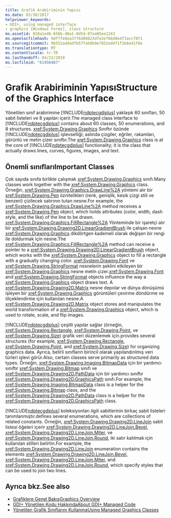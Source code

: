 ```yaml
---
title: Grafik Arabiriminin Yapısı
ms.date: 03/30/2017
helpviewer_keywords:
- GDI+, using managed interface
- graphics [Windows Forms], class structure
ms.assetid: 010a1e46-656b-40a1-8d5d-87aa05ee1243
ms.openlocfilehash: 9dfffe8ea3f76d89823dfe2ef6bd0e4f3accf8f1
ms.sourcegitcommit: 9b552addadfb57fab0b9e7852ed4f1f1b8a42f8e
ms.translationtype: MT
ms.contentlocale: tr-TR
ms.lasthandoff: 04/23/2019
ms.locfileid: "61956487"
---
```

# <a name="structure-of-the-graphics-interface"></a><span data-ttu-id="6165e-102">Grafik Arabiriminin Yapısı</span><span class="sxs-lookup"><span data-stu-id="6165e-102">Structure of the Graphics Interface</span></span>
<span data-ttu-id="6165e-103">Yönetilen sınıf arabirimine [!INCLUDE[ndptecgdiplus](../../../../includes/ndptecgdiplus-md.md)] yaklaşık 60 sınıfları, 50 sabit listeleri ve 8 yapıları içerir.</span><span class="sxs-lookup"><span data-stu-id="6165e-103">The managed class interface to [!INCLUDE[ndptecgdiplus](../../../../includes/ndptecgdiplus-md.md)] contains about 60 classes, 50 enumerations, and 8 structures.</span></span> <span data-ttu-id="6165e-104"><xref:System.Drawing.Graphics> Sınıftır özünde [!INCLUDE[ndptecgdiplus](../../../../includes/ndptecgdiplus-md.md)] işlevselliği; aslında çizgiler, eğriler, rakamları, görüntü ve metin çizer sınıftır.</span><span class="sxs-lookup"><span data-stu-id="6165e-104">The <xref:System.Drawing.Graphics> class is at the core of [!INCLUDE[ndptecgdiplus](../../../../includes/ndptecgdiplus-md.md)] functionality; it is the class that actually draws lines, curves, figures, images, and text.</span></span>  
  
## <a name="important-classes"></a><span data-ttu-id="6165e-105">Önemli sınıfları</span><span class="sxs-lookup"><span data-stu-id="6165e-105">Important Classes</span></span>  
 <span data-ttu-id="6165e-106">Çok sayıda sınıfa birlikte çalışmak <xref:System.Drawing.Graphics> sınıfı.</span><span class="sxs-lookup"><span data-stu-id="6165e-106">Many classes work together with the <xref:System.Drawing.Graphics> class.</span></span> <span data-ttu-id="6165e-107">Örneğin, <xref:System.Drawing.Graphics.DrawLine%2A> yöntemi alır bir <xref:System.Drawing.Pen> öznitelikleri (renk, genişlik, kesik çizgi stili ve benzeri) çizilecek satırının tutan nesne.</span><span class="sxs-lookup"><span data-stu-id="6165e-107">For example, the <xref:System.Drawing.Graphics.DrawLine%2A> method receives a <xref:System.Drawing.Pen> object, which holds attributes (color, width, dash style, and the like) of the line to be drawn.</span></span> <span data-ttu-id="6165e-108"><xref:System.Drawing.Graphics.FillRectangle%2A> Yönteminde bir işaretçi alır bir <xref:System.Drawing.Drawing2D.LinearGradientBrush> ile çalışan nesne <xref:System.Drawing.Graphics> dikdörtgen kademeli olarak değişen bir rengi ile doldurmak için nesne.</span><span class="sxs-lookup"><span data-stu-id="6165e-108">The <xref:System.Drawing.Graphics.FillRectangle%2A> method can receive a pointer to a <xref:System.Drawing.Drawing2D.LinearGradientBrush> object, which works with the <xref:System.Drawing.Graphics> object to fill a rectangle with a gradually changing color.</span></span> <span data-ttu-id="6165e-109"><xref:System.Drawing.Font> ve <xref:System.Drawing.StringFormat> nesnelerin şeklini etkileyen bir <xref:System.Drawing.Graphics> nesne metin çizer.</span><span class="sxs-lookup"><span data-stu-id="6165e-109"><xref:System.Drawing.Font> and <xref:System.Drawing.StringFormat> objects influence the way a <xref:System.Drawing.Graphics> object draws text.</span></span> <span data-ttu-id="6165e-110">A <xref:System.Drawing.Drawing2D.Matrix> nesne depolar ve dünya dönüşümü işleyen bir <xref:System.Drawing.Graphics> görüntüleri çevirme döndürme ve ölçeklendirme için kullanılan nesne.</span><span class="sxs-lookup"><span data-stu-id="6165e-110">A <xref:System.Drawing.Drawing2D.Matrix> object stores and manipulates the world transformation of a <xref:System.Drawing.Graphics> object, which is used to rotate, scale, and flip images.</span></span>  
  
 [!INCLUDE[ndptecgdiplus](../../../../includes/ndptecgdiplus-md.md)] <span data-ttu-id="6165e-111">çeşitli yapılar sağlar (örneğin, <xref:System.Drawing.Rectangle>, <xref:System.Drawing.Point>, ve <xref:System.Drawing.Size>) grafik veri düzenlemek için.</span><span class="sxs-lookup"><span data-stu-id="6165e-111">provides several structures (for example, <xref:System.Drawing.Rectangle>, <xref:System.Drawing.Point>, and <xref:System.Drawing.Size>) for organizing graphics data.</span></span> <span data-ttu-id="6165e-112">Ayrıca, belirli sınıfların birincil olarak yapılandırılmış veri türleri işlevi görür.</span><span class="sxs-lookup"><span data-stu-id="6165e-112">Also, certain classes serve primarily as structured data types.</span></span> <span data-ttu-id="6165e-113">Örneğin, <xref:System.Drawing.Imaging.BitmapData> için bir yardımcı sınıftır <xref:System.Drawing.Bitmap> sınıfı ve <xref:System.Drawing.Drawing2D.PathData> için bir yardımcı sınıftır <xref:System.Drawing.Drawing2D.GraphicsPath> sınıfı.</span><span class="sxs-lookup"><span data-stu-id="6165e-113">For example, the <xref:System.Drawing.Imaging.BitmapData> class is a helper for the <xref:System.Drawing.Bitmap> class, and the <xref:System.Drawing.Drawing2D.PathData> class is a helper for the <xref:System.Drawing.Drawing2D.GraphicsPath> class.</span></span>  
  
 [!INCLUDE[ndptecgdiplus](../../../../includes/ndptecgdiplus-md.md)] <span data-ttu-id="6165e-114">koleksiyonları ilgili sabitlerinin birkaç sabit listeleri tanımlanmıştır.</span><span class="sxs-lookup"><span data-stu-id="6165e-114">defines several enumerations, which are collections of related constants.</span></span> <span data-ttu-id="6165e-115">Örneğin, <xref:System.Drawing.Drawing2D.LineJoin> sabit listesi öğeleri içerir <xref:System.Drawing.Drawing2D.LineJoin.Bevel>, <xref:System.Drawing.Drawing2D.LineJoin.Miter>, ve <xref:System.Drawing.Drawing2D.LineJoin.Round>, iki satır katılmak için kullanılan stilleri belirtin.</span><span class="sxs-lookup"><span data-stu-id="6165e-115">For example, the <xref:System.Drawing.Drawing2D.LineJoin> enumeration contains the elements <xref:System.Drawing.Drawing2D.LineJoin.Bevel>, <xref:System.Drawing.Drawing2D.LineJoin.Miter>, and <xref:System.Drawing.Drawing2D.LineJoin.Round>, which specify styles that can be used to join two lines.</span></span>  
  
## <a name="see-also"></a><span data-ttu-id="6165e-116">Ayrıca bkz.</span><span class="sxs-lookup"><span data-stu-id="6165e-116">See also</span></span>

- [<span data-ttu-id="6165e-117">Grafiklere Genel Bakış</span><span class="sxs-lookup"><span data-stu-id="6165e-117">Graphics Overview</span></span>](graphics-overview-windows-forms.md)
- [<span data-ttu-id="6165e-118">GDI+ Yönetilen Kodu Hakkında</span><span class="sxs-lookup"><span data-stu-id="6165e-118">About GDI+ Managed Code</span></span>](about-gdi-managed-code.md)
- [<span data-ttu-id="6165e-119">Yönetilen Grafik Sınıflarını Kullanma</span><span class="sxs-lookup"><span data-stu-id="6165e-119">Using Managed Graphics Classes</span></span>](using-managed-graphics-classes.md)
